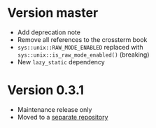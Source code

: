 # Version master

- Add deprecation note
- Remove all references to the crossterm book
- `sys::unix::RAW_MODE_ENABLED` replaced with `sys::unix::is_raw_mode_enabled()` (breaking)
- New `lazy_static` dependency

# Version 0.3.1

- Maintenance release only
- Moved to a [separate repository](https://github.com/crossterm-rs/crossterm-utils)
